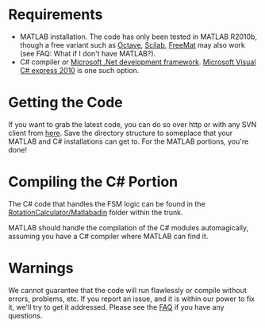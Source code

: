 # Requirements #
  * MATLAB installation. The code has only been tested in MATLAB R2010b, though a free variant such as [Octave](http://www.gnu.org/software/octave/), [Scilab](http://www.scilab.org/), [FreeMat](http://freemat.sourceforge.net/) may also work (see FAQ: What if I don't have MATLAB?).
  * C# compiler or [Microsoft .Net development framework](http://www.microsoft.com/net/). [Microsoft Visual C# express 2010](http://www.microsoft.com/visualstudio/en-us/products/2010-editions/visual-csharp-express) is one such option.

# Getting the Code #
If you want to grab the latest code, you can do so over http or with any SVN client from [here](http://code.google.com/p/matlabadin/source/checkout). Save the directory structure to someplace that your MATLAB and C# installations can get to. For the MATLAB portions, you're done!

# Compiling the C# Portion #
The C# code that handles the FSM logic can be found in the [RotationCalculator/Matlabadin](http://code.google.com/p/matlabadin/source/browse/#svn%2Ftrunk%2FRotationCalculator%2FMatlabadin) folder within the trunk.

MATLAB should handle the compilation of the C# modules automagically, assuming you have a C# compiler where MATLAB can find it.


# Warnings #
We cannot guarantee that the code will run flawlessly or compile without errors, problems, etc. If you report an issue, and it is within our power to fix it, we'll try to get it addressed. Please see the [FAQ](matlabadinFAQ.md) if you have any questions.